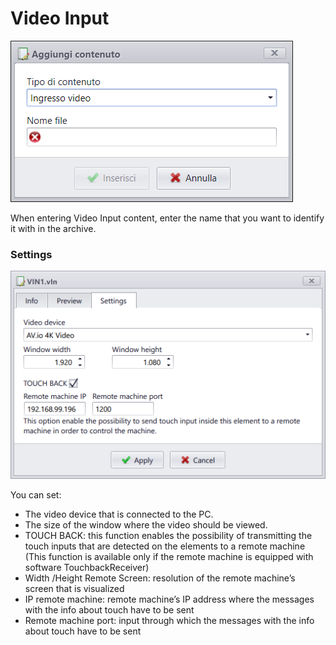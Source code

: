 # Video Input
![](/img/contents_video-input.png)

When entering Video Input content, enter the name that you want to identify it with in the archive.

### Settings
![](/img/5.0/screen.png)

You can set:

* The video device that is connected to the PC.
* The size of the window where the video should be viewed.
* TOUCH BACK: this function enables the possibility of transmitting the touch inputs that are detected on the elements to a remote machine (This function is available only if the remote machine is equipped with software TouchbackReceiver)
* Width /Height Remote Screen: resolution of the remote machine’s screen that is visualized
* IP remote machine: remote machine’s IP address where the messages with the info about touch have to be sent
* Remote machine port: input through which the messages with the info about touch have to be sent